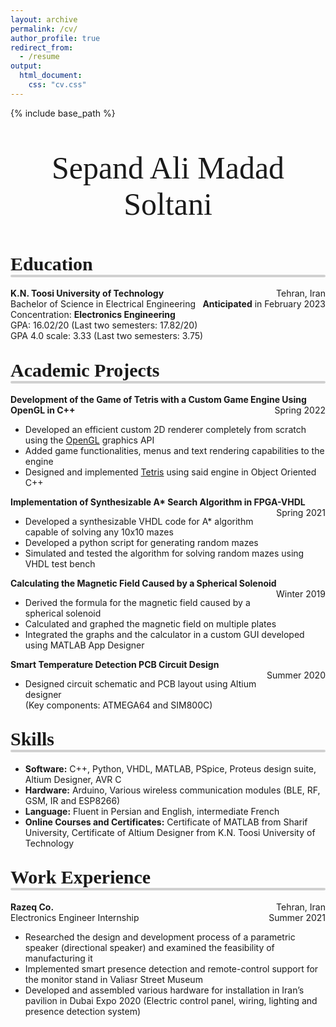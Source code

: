 ```yaml
---
layout: archive
permalink: /cv/
author_profile: true
redirect_from:
  - /resume
output:
  html_document:
    css: "cv.css"
---
```


<html>

<head>
    <title>Title of the document</title>
    <style>
        .headline {
            font-family: Calibri, "Helvetica", san-serif;
            line-height: 1.5em;
            color: black;
            font-size: 20px;
        }
        h2:after {
            content: ' ';
            display: block;
            border: 2px solid #d0d0d0;
            border-radius: 4px;
            -webkit-border-radius: 4px;
            -moz-border-radius: 4px;
            box-shadow: inset 0 1px 1px rgba(0, 0, 0, .05);
            -webkit-box-shadow: inset 0 1px 1px rgba(0, 0, 0, .05);
            -moz-box-shadow: inset 0 1px 1px rgba(0, 0, 0, .05);
        }
    </style>
    <body>
        {% include base_path %}
        <p style="text-align:center;font-size:30px;font-family:Times New Roman;font-size:50px">
            Sepand Ali Madad Soltani
        </p>
        <p style="text-align:left;">
            <h2>
                <span style="font-family:Times New Roman;font-size:30px">
       Education
    </span></h2>
            <b>K.N. Toosi University of Technology </b>
            <span style="float:right;">Tehran, Iran
          </span>
            <br>Bachelor of Science in Electrical Engineering
            <span style="float:right;">
                  <b>Anticipated</b> in February 2023
              </span>
            <br> Concentration: <b>Electronics Engineering</b>
            <br> GPA: 16.02/20 (Last two semesters: 17.82/20)
            <br> GPA 4.0 scale: 3.33 (Last two semesters: 3.75)
        </p>
        <p style="text-align:left;">
            <h2>
                <span style="font-family:Times New Roman;font-size:30px">
      Academic Projects
      </span></h2>
            <b>
Development of the Game of Tetris with a Custom Game Engine Using OpenGL in C++  </b>
            <span style="float:right;">Spring 2022
      </span>
            <ul>
                <li>Developed an efficient custom 2D renderer completely from scratch using the <a href="https://en.wikipedia.org/wiki/OpenGL">OpenGL</a> graphics API </li>
                <li>Added game functionalities, menus and text rendering capabilities to the engine</li>
                <li>Designed and implemented <a href="https://en.wikipedia.org/wiki/Tetris">Tetris</a> using said engine in Object Oriented C++</li>
            </ul>
            <b>
Implementation of Synthesizable A* Search Algorithm in FPGA-VHDL </b>
            <span style="float:right;">Spring 2021
      </span>
            <ul>
                <li>Developed a synthesizable VHDL code for A* algorithm capable of solving any 10x10 mazes</li>
                <li>Developed a python script for generating random mazes</li>
                <li>Simulated and tested the algorithm for solving random mazes using VHDL test bench</li>
            </ul>
            <b>
            
Calculating the Magnetic Field Caused by a Spherical Solenoid </b>
            <span style="float:right;">Winter 2019
      </span>
            <ul>
                <li>Derived the formula for the magnetic field caused by a spherical solenoid </li>
                <li>Calculated and graphed the magnetic field on multiple plates</li>
                <li>Integrated the graphs and the calculator in a custom GUI developed using MATLAB App Designer</li>
            </ul>
            <b>
Smart Temperature Detection PCB Circuit Design	
 </b>
            <span style="float:right;">Summer 2020
      </span>
            <ul>
                <li>Designed circuit schematic and PCB layout using Altium designer
                    <br>(Key components: ATMEGA64 and SIM800C) </li>
            </ul>
        </p>
        <p style="text-align:left;">
            <h2>
                <span style="font-family:Times New Roman;font-size:30px">
      Skills
      </span></h2>
            <ul>
                <li> <b> Software:</b> C++, Python, VHDL, MATLAB, PSpice, Proteus design suite, Altium Designer, AVR C </li>
                <li> <b> Hardware:</b> Arduino, Various wireless communication modules (BLE, RF, GSM, IR and ESP8266) </li>
                <li> <b> Language:</b> Fluent in Persian and English, intermediate French </li>
                <li> <b> Online Courses and Certificates:</b> Certificate of MATLAB from Sharif University, Certificate of Altium Designer from K.N. Toosi University of Technology </li>
            </ul>
        </p>
        <p style="text-align:left;">
            <h2>
                <span style="font-family:Times New Roman;font-size:30px">
       Work Experience
    </span></h2>
            <b>Razeq Co. </b>
            <span style="float:right;">Tehran, Iran
          </span>
            <br>Electronics Engineer Internship
            <span style="float:right;">
                 Summer 2021
              </span>
            <ul>
                <li> Researched the design and development process of a parametric speaker (directional speaker) and examined the feasibility of manufacturing it</li>
                <li>Implemented smart presence detection and remote-control support for the monitor stand in Valiasr Street Museum </li>
                <li> Developed and assembled various hardware for installation in Iran’s pavilion in Dubai Expo 2020 (Electric control panel, wiring, lighting and presence detection system)</li>
            </ul>
        </p>
    </body>
</head>

</html>